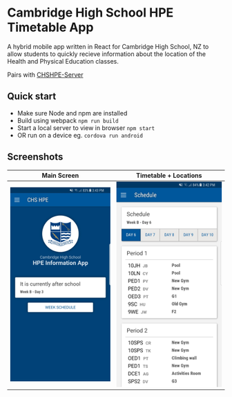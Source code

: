 Cambridge High School HPE Timetable App
=======================================

A hybrid mobile app written in React for Cambridge High School, NZ to allow students to quickly recieve information about the location of the Health and Physical Education classes.

Pairs with [CHSHPE-Server](https://github.com/MBRobertson/CHSHPE-Server)

Quick start
-----------
- Make sure Node and npm are installed
- Build using webpack `npm run build`
- Start a local server to view in browser `npm start`
- OR run on a device eg. `cordova run android`

Screenshots
-----------
| Main Screen | Timetable + Locations |
|:-----------:|:---------------------:|
|![Main Screen Image](screen_home.png)|![Timetable Screen Image](screen_days.png)|